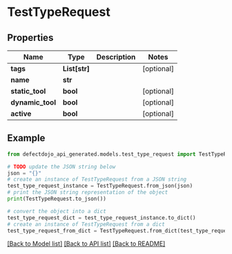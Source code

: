 # TestTypeRequest


## Properties

Name | Type | Description | Notes
------------ | ------------- | ------------- | -------------
**tags** | **List[str]** |  | [optional] 
**name** | **str** |  | 
**static_tool** | **bool** |  | [optional] 
**dynamic_tool** | **bool** |  | [optional] 
**active** | **bool** |  | [optional] 

## Example

```python
from defectdojo_api_generated.models.test_type_request import TestTypeRequest

# TODO update the JSON string below
json = "{}"
# create an instance of TestTypeRequest from a JSON string
test_type_request_instance = TestTypeRequest.from_json(json)
# print the JSON string representation of the object
print(TestTypeRequest.to_json())

# convert the object into a dict
test_type_request_dict = test_type_request_instance.to_dict()
# create an instance of TestTypeRequest from a dict
test_type_request_from_dict = TestTypeRequest.from_dict(test_type_request_dict)
```
[[Back to Model list]](../README.md#documentation-for-models) [[Back to API list]](../README.md#documentation-for-api-endpoints) [[Back to README]](../README.md)


